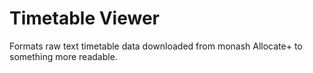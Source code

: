 # Timetable Viewer
Formats raw text timetable data downloaded from monash Allocate+ to something more readable.